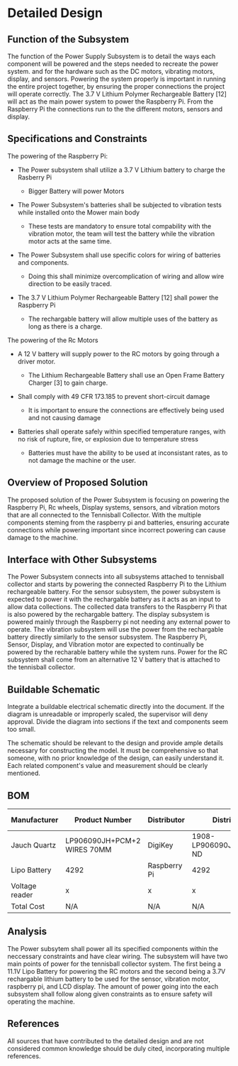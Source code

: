 # Detailed Design


## Function of the Subsystem

The function of the Power Supply Subsystem is to detail the ways each component will be powered and the steps needed to recreate the power system. and for the hardware such as the DC motors, vibrating motors, display, and sensors. Powering the system properly is important in running the entire project together, by ensuring the proper connections the project will operate correctly. The 3.7 V Lithium Polymer Rechargeable Battery [12] will act as the main power system to power the Raspberry Pi. From the Raspberry Pi the connections run to the the different motors, sensors and display.


## Specifications and Constraints

The powering of the Raspberry Pi: 
- The Power subsystem shall utilize a 3.7 V Lithium battery to charge the Rasberry Pi
  - Bigger Battery will power Motors
    
- The Power Subsystem's batteries shall be subjected to vibration tests while installed onto the Mower main body 
  - These tests are mandatory to ensure total compability with the vibration motor, the team will test the battery while the vibration motor acts at the same time. 

- The Power Subsystem shall use specific colors for wiring of batteries and components.
  - Doing this shall minimize overcomplication of wiring and allow wire direction to be easily traced.

- The 3.7 V Lithium Polymer Rechargeable Battery [12] shall power the Raspberry Pi
  - The rechargable battery will allow multiple uses of the battery as long as there is a charge. 

The powering of the Rc Motors
- A 12 V battery will supply power to the RC motors by going through a driver motor.
  - The Lithium Rechargeable Battery shall use an Open Frame Battery Charger [3] to gain charge.

- Shall comply with 49 CFR 173.185 to prevent short-circuit damage
  - It is important to ensure the connections are effectively being used and not causing damage
    
- Batteries shall operate safely within specified temperature ranges, with no risk of rupture, fire, or explosion due to temperature stress
  - Batteries must have the ability to be used at inconsistant rates, as to not damage the machine or the user.  
  
## Overview of Proposed Solution

The proposed solution of the Power Subsystem is focusing on powering the Raspberry Pi, Rc wheels, Display systems, sensors, and vibration motors that are all connected to the Tennisball Collector. With the multiple components steming from the raspberry pi and batteries, ensuring accurate connections while powering important since incorrect powering can cause damage to the machine. 

## Interface with Other Subsystems

The Power Subsystem connects into all subsystems attached to tennisball collector and starts by powering the connected Raspberry Pi to the Lithium rechargeable battery. For the sensor subsystem, the power subsystem is expected to power it with the rechargable battery as it acts as an input to allow data collections. The collected data transfers to the Raspberry Pi that is also powered by the rechargable battery. The display subsystem is powered mainly through the Raspberry pi not needing any external power to operate. The vibration subsystem will use the power from the rechargable battery directly similarly to the sensor subsystem. The Raspberry Pi, Sensor, Display, and Vibration motor are expected to continually be powered by the recharable battery while the system runs. Power for the RC subsystem shall come from an alternative 12 V battery that is attached to the tennisball collector.


## Buildable Schematic 

Integrate a buildable electrical schematic directly into the document. If the diagram is unreadable or improperly scaled, the supervisor will deny approval. Divide the diagram into sections if the text and components seem too small.

The schematic should be relevant to the design and provide ample details necessary for constructing the model. It must be comprehensive so that someone, with no prior knowledge of the design, can easily understand it. Each related component's value and measurement should be clearly mentioned.



## BOM


| Manufacturer | Product Number | Distributor | Distributor Part Number | Quantity | Price | Purchase Link |
| ---------- | --------- | --------- | --------- | --------- | --------- | --------- | 
| Jauch Quartz | LP906090JH+PCM+2 WIRES 70MM  | DigiKey |  1908-LP906090JH+PCM+2WIRES70MM-ND | 1 | 23.64 | [link](https://www.digikey.com/en/products/detail/jauch-quartz/LP906090JH-PCM-2-WIRES-70MM/9560999) |
| Lipo Battery | 4292 | Raspberry Pi | 4292 | 1 | 45 | [link](https://www.adafruit.com/product/4292?src=raspberrypi) |
| Voltage reader | x | x | x | x | x | [link](https://www.adafruit.com/product/4292?src=raspberrypi) |
| Total Cost | N/A | N/A | N/A | N/A | 85 | N/A |

## Analysis
The Power subsytem shall power all its specified components within the neccessary constraints and have clear wiring. The subsystem will have two main points of power for the tennisball collector system. The first being a 11.1V Lipo Battery for powering the RC motors and the second being a 3.7V rechargable lithium battery to be used for the sensor, vibration motor, raspberry pi, and LCD display. The amount of power going into the each subsystem shall follow along given constraints as to ensure safety will operating the machine. 


## References

All sources that have contributed to the detailed design and are not considered common knowledge should be duly cited, incorporating multiple references.
